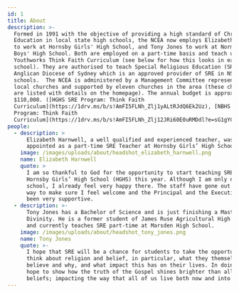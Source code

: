 ```yaml
---
id: 1
title: About
description: >-
  Formed in 1991 with the objective of providing a high standard of Christian
  Education in local state high schools, the NCEA now employs Elizabeth Harnwell
  to work at Hornsby Girls' High School, and Tony Jones to work at Normanhurst
  Boys' High School. Both are employed on a part-time basis and teach using the
  Youthworks Think Faith Curriculum (see below for how this looks in each
  school). They are authorised to teach Special Religious Education (SRE) by The
  Anglican Diocese of Sydney which is an approved provider of SRE in NSW public
  schools.  The NCEA is administered by a Management Committee representing six
  local churches and supported by eleven churches in the area (these churches
  are listed with details on the homepage). The annual budget is approximately
  $110,000. ([HGHS SRE Program: Think Faith
  Curriculum](https://1drv.ms/b/s!AmFI5FLNh_Zlj1yALtRJdQ6Ek2Uz), [NBHS SRE
  Program: Think Faith
  Curriculum](https://1drv.ms/b/s!AmFI5FLNh_Zlj12JRi60E0uRMDdl?e=sG1gYC)).
people:
  - description: >
      Elizabeth Harnwell, a well qualified and experienced teacher, was
      appointed as a part-time SRE Teacher at Hornsby Girls’ High School (HGHS).
    image: /images/uploads/about/headshot_elizabeth_harnwell.png
    name: Elizabeth Harnwell
    quote: >
      I am so thankful to God for the opportunity to start teaching SRE at
      Hornsby Girls’ High School (HGHS) this year. Although I am only new to the
      school, I already feel very happy there. The staff have gone out of their
      way to make sure I feel welcome and the Principal and the Executive have
      been very supportive.
  - description: >-
      Tony Jones has a Bachelor of Science and is just finishing a Masters of
      Divinity. He is a former student of James Ruse Agricultural High School
      and currently teaches SRE part-time at Marsden High School.
    image: /images/uploads/about/headshot_tony_jones.png
    name: Tony Jones
    quote: >-
      I hope that SRE will be a chance for students to take the opportunity to
      think about religion and belief, in particular, what they themselves
      believe and why, and what impact this has on their lives. In doing so, I
      hope to show how the truth of the Gospel shines brighter than all other
      beliefs; impacting the way that all of us live both now and into eternity.
---
```



